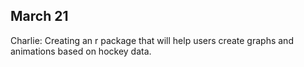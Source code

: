 ## March 21

Charlie: Creating an r package that will help users create graphs and animations based on hockey data.